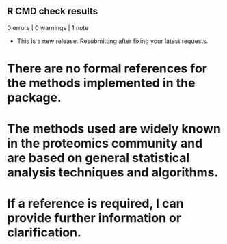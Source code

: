 ## R CMD check results

0 errors | 0 warnings | 1 note

* This is a new release.
Resubmitting after fixing your latest requests. 

# There are no formal references for the methods implemented in the package.
# The methods used are widely known in the proteomics community and are based on general statistical analysis techniques and algorithms.
# If a reference is required, I can provide further information or clarification.

